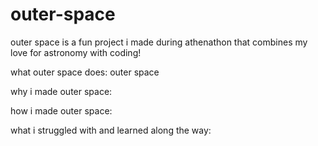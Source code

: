 # outer-space
outer space is a fun project i made during athenathon that combines my love for astronomy with coding! 

what outer space does: outer space

why i made outer space: 

how i made outer space:

what i struggled with and learned along the way: 